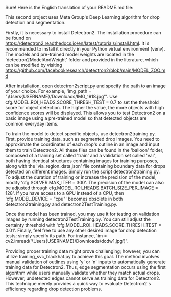  Sure! Here is the English translation of your README.md file:

This second project uses Meta Group's Deep Learning algorithm for drop detection and segmentation.

Firstly, it is necessary to install Detectron2. The installation procedure can be found on <https://detectron2.readthedocs.io/en/latest/tutorials/install.html>. It is recommended to install it directly in your Python virtual environment (venv). The models and pre-trained model weights are located in the 'detectron2ModelAndWeight' folder and provided in the literature, which can be modified by visiting <https://github.com/facebookresearch/detectron2/blob/main/MODEL_ZOO.md>

After installation, open detectron2script.py and specify the path to an image of your choice. For example, 'img\_path = "\Users{USERNAME}/Downloads/IMG\_1918.jpg"'. Use cfg.MODEL.ROI\_HEADS.SCORE\_THRESH\_TEST = 0.7 to set the threshold score for object detection. The higher the value, the more objects with high confidence scores will be displayed. This allows you to test Detectron2 on a basic image using a pre-trained model so that detected objects are common everyday items.

To train the model to detect specific objects, use detectron2training.py. First, provide training data, such as segmented drop images. You need to approximate the coordinates of each drop's outline in an image and input them to train Detectron2. All these files can be found in the 'balloon' folder, composed of a training set called 'train' and a validation set called 'val', both having identical structures containing images for training purposes, along with the 'via\_region\_data.json' file containing boundary data for drops detected on different images. Simply run the script detectron2training.py. To adjust the duration of training or increase the precision of the model, modify 'cfg.SOLVER.MAX\_ITER = 300'. The precision of the model can also be adjusted through cfg.MODEL.ROI\_HEADS.BATCH\_SIZE\_PER\_IMAGE = 128'. If you have access to a GPU instead of a CPU, then 'cfg.MODEL.DEVICE = "cpu"' becomes obsolete in both detectron2training.py and detectron2TestTraining.py.

Once the model has been trained, you may use it for testing on validation images by running detectron2TestTraining.py. You can still adjust the certainty threshold with 'cfg.MODEL.ROI\_HEADS.SCORE\_THRESH\_TEST = 0.01'. Finally, feel free to use any other desired image for drop detection tests; simply specify its path. For instance, 'im = cv2.imread('\Users{USERNAME}/Downloads/dcdw1.jpg')'.

Providing proper training data might prove challenging; however, you can utilize training\_svc\_blackhat.py to achieve this goal. The method involves manual validation of outlines using 'y' or 'n' inputs to automatically generate training data for Detectron2. Thus, edge segmentation occurs using the first algorithm while users manually validate whether they match actual drops. However, undetected edges cannot serve as training data for Detectron2. This technique merely provides a quick way to evaluate Detectron2's efficiency regarding drop detection problems.